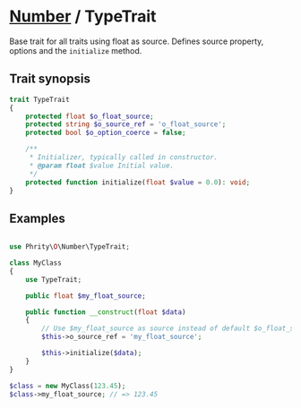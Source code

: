 # [Number](../Number.md) / TypeTrait

Base trait for all traits using float as source.
Defines source property, options and the `initialize` method.

## Trait synopsis

```php
trait TypeTrait
{
    protected float $o_float_source;
    protected string $o_source_ref = 'o_float_source';
    protected bool $o_option_coerce = false;

    /**
     * Initializer, typically called in constructor.
     * @param float $value Initial value.
     */
    protected function initialize(float $value = 0.0): void;
}

```

## Examples

```php

use Phrity\O\Number\TypeTrait;

class MyClass
{
    use TypeTrait;

    public float $my_float_source;

    public function __construct(float $data)
    {
        // Use $my_float_source as source instead of default $o_float_source
        $this->o_source_ref = 'my_float_source';

        $this->initialize($data);
    }
}

$class = new MyClass(123.45);
$class->my_float_source; // => 123.45
```
